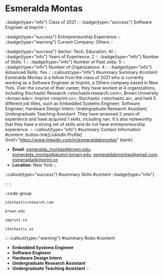 # Esmeralda Montas
::badge{type="info"}
Class of 2021
::
::badge{type="success"}
Software Engineer at Imprint
::

::badge{type="success"}
Entrepreneurship Experience
::
::badge{type="warning"}
Current Company: Others
::

::badge{type="success"}
Sector: Tech; Education; AI
::
::badge{type="info"}
Years of Experience: 2
::
::badge{type="info"}
Number of Skills: 1
::
::badge{type="info"}
Number of Past Jobs: 5
::
::badge{type="info"}
Number of Organizations: 4
::
::badge{type="info"}
Advanced Skills: Yes
::
::callout{type="info"}
#summary
Summary
#content
Esmeralda Montas is a fellow from the class of 2021 who is currently working as a Software Engineer at Imprint, a Others company based in New York. Over the course of their career, they have worked at 4 organizations, including Stochastic Research <stochasticresearch.com>; Brown University <brown.edu>; Imprint <imprint.co>; Stochastic <stochastic.ai>, and held 5 different job titles, such as Embedded Systems Engineer; Software Engineer; Hardware Design Intern; Undergraduate Research Assistant; Undergraduate Teaching Assistant. They have amassed 2 years of experience and have acquired 1 skills, including nan. It's also noteworthy that they have a strong set of skills and do not have entrepreneurship experience.
::
::callout{type="info"}
#summary
Contact Information
#content
:button-link[LinkedIn Profile]{href="https://www.linkedin.com/in/esmeraldabmontas" blank}
- **Email**: esmeralda_montas@brown.edu; esmeralda_montas@alumni.brown.edu; esmeraldabmontas@gmail.com; esmeralda@imprint.co
- **Location**: New York
::

::callout{type="success"}
#summary
Skills
#content
::badge{type="info"}

::
::

::code-group
```bash [Stochastic Research]
stochasticresearch.com
```
```bash [Brown University]
brown.edu
```
```bash [Imprint]
imprint.co
```
```bash [Stochastic]
stochastic.ai
```
::
::callout{type="warning"}
#summary
Roles
#content
- **Embedded Systems Engineer**
- **Software Engineer**
- **Hardware Design Intern**
- **Undergraduate Research Assistant**
- **Undergraduate Teaching Assistant**
::

